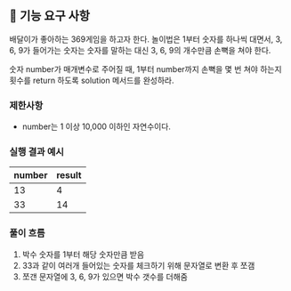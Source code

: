 ## 🚀 기능 요구 사항

배달이가 좋아하는 369게임을 하고자 한다. 놀이법은 1부터 숫자를 하나씩 대면서, 3, 6, 9가 들어가는 숫자는 숫자를 말하는 대신 3, 6, 9의 개수만큼 손뼉을 쳐야 한다.

숫자 number가 매개변수로 주어질 때, 1부터 number까지 손뼉을 몇 번 쳐야 하는지 횟수를 return 하도록 solution 메서드를 완성하라.

### 제한사항

- number는 1 이상 10,000 이하인 자연수이다.

### 실행 결과 예시

| number | result |
| ------ | ------ |
| 13     | 4      |
| 33     | 14     |

### 풀이 흐름

1. 박수 숫자를 1부터 해당 숫자만큼 받음
2. 33과 같이 여러개 들어있는 숫자를 체크하기 위해 문자열로 변환 후 쪼갬
3. 쪼갠 문자열에 3, 6, 9가 있으면 박수 갯수를 더해줌
